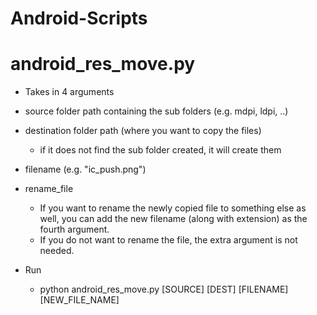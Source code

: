 # Android-Scripts

# android_res_move.py
- Takes in 4 arguments
- source folder path containing the sub folders (e.g. mdpi, ldpi, ..)
- destination folder path (where you want to copy the files)
  - if it does not find the sub folder created, it will create them
- filename (e.g. "ic_push.png")
- rename_file
  - If you want to rename the newly copied file to something else as well, you can add the new filename (along with extension) as the fourth argument.
  - If you do not want to rename the file, the extra argument is not needed.

- Run
  - python android_res_move.py [SOURCE] [DEST] [FILENAME] [NEW_FILE_NAME]

